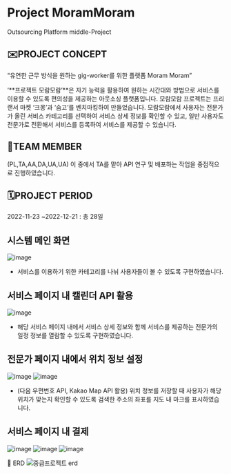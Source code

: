 # Project MoramMoram
Outsourcing Platform middle-Project

## ✉️PROJECT CONCEPT
“유연한 근무 방식을 원하는 gig-worker를 위한 플랫폼 Moram Moram”

‘**프로젝트 모람모람’**은 자기 능력을 활용하여 원하는 시간대와 방법으로 서비스를 이용할 수 있도록 편의성을 제공하는 아웃소싱 플랫폼입니다.
모람모람 프로젝트는 프리랜서 마켓 ‘크몽’과 ‘숨고’를 벤치마킹하여 만들었습니다. 
모람모람에서 사용자는 전문가가 올린 서비스 카테고리를 선택하여 서비스 상세 정보를 확인할 수 있고, 
일반 사용자도 전문가로 전환해서 서비스를 등록하여 서비스를 제공할 수 있습니다.

## 🧙TEAM MEMBER
(PL,TA,AA,DA,UA,UA)
이 중에서 TA를 맡아 API 연구 및 배포하는 작업을 중점적으로 진행하였습니다.


## 🗓️PROJECT PERIOD
2022-11-23 ~2022-12-21 : 총 28일




## 시스템 메인 화면
![image](https://user-images.githubusercontent.com/110898315/232966567-c797bafa-1be5-4279-ad19-daea6d6ef987.png)
- 서비스를 이용하기 위한 카테고리를 나눠 사용자들이 볼 수 있도록 구현하였습니다.



## 서비스 페이지 내 캘린더 API 활용
![image](https://user-images.githubusercontent.com/110898315/232966695-8ed2f7df-af64-4ddc-9557-4e8919d925df.png)
- 해당 서비스 페이지 내에서 서비스 상세 정보와 함께 서비스를 제공하는 전문가의 일정 정보를 열람할 수 있도록 구현하였습니다.



## 전문가 페이지 내에서 위치 정보 설정
![image](https://user-images.githubusercontent.com/110898315/232966734-1167b301-3251-4198-b69d-45b99fe358ea.png)
![image](https://user-images.githubusercontent.com/110898315/232966780-913bfcb9-0fd2-422f-9ee1-25210ed3d5fc.png)

- (다음 우편번호 API, Kakao Map API 활용)
위치 정보를 저장할 때 사용자가 해당 위치가 맞는지 확인할 수 있도록 검색한 주소의 좌표를 지도 내 마크를 표시하였습니다.



## 서비스 페이지 내 결제
![image](https://user-images.githubusercontent.com/110898315/232966818-9e5ec9d4-cb1e-42fa-96aa-5f201b35c221.png)
![image](https://user-images.githubusercontent.com/110898315/232966829-73969453-854f-4562-885f-2d635882d597.png)
![image](https://user-images.githubusercontent.com/110898315/232966833-1d9b0424-eb79-456d-9159-4bd956eff609.png)






🧮 ERD
![중급프로젝트 erd](https://user-images.githubusercontent.com/110898315/232966496-a73a8647-2e2c-4fab-b7ff-a7ab10fa775e.png)
